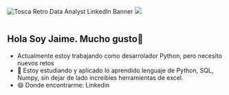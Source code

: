 ![Tosca Retro Data Analyst LinkedIn Banner](https://github.com/user-attachments/assets/252c5c11-32ac-4752-96d7-be90a2df6bd0)
[![](https://img.shields.io/badge/LinkedIn-0077B5?style=for-the-badge&logo=linkedin&logoColor=white)](www.linkedin.com/in/jaime-hidalgo-408a5b317)

<div id="badges" align="center">
<img decoding="async" src="https://visitor-badge-reloaded.herokuapp.com/badge?page_id=Lawlietii.Lawlietii&color=00cf00" alt=""/>
</div>

## Hola Soy Jaime. Mucho gusto👋

- Actualmente estoy trabajando como desarrolador Python, pero necesito nuevos retos 
- 🌱 Estoy estudiando y aplicado lo aprendido lenguaje de Python, SQL, Numpy, sin dejar de lado increibles herramientas de excel.
- 😄 Donde encontrarme:
      Linkedin

